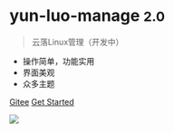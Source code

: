 # yun-luo-manage <small>2.0</small>

> 云落Linux管理（开发中）

- 操作简单，功能实用
- 界面美观
- 众多主题

[Gitee](https://gitee.com/qiaoshengda/yun-luo-manage)
[Get Started](#参考)

<!-- 背景图片 -->

![](https://esion.xyz/assets/image/background.jpg)
